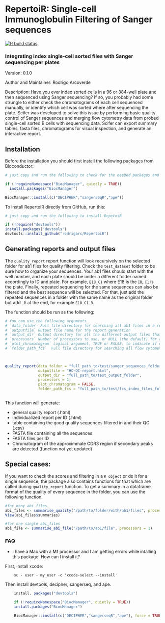 # RepertoiR: Single-cell Immunoglobulin Filtering of Sanger sequences
[![R build
status](https://github.com/rodrigarc/RepertoiR/workflows/R-CMD-check/badge.svg)](https://github.com/rodrigarc/RepertoiR/actions)

### Integrating index single-cell sorted files with Sanger sequencing per plates



Version: 0.1.0  

Author and Maintainer: Rodrigo Arcoverde  

Description: Have you ever index sorted cells in a 96 or 384-well plate and then sequenced using Sanger sequencing? If so, you probably had some strungle to either check the chromatograms of each cell sequenced manually, or identify which cell was sorted where after sequencing the plate. Scifer was developed to solve this issue by performing basic quality control of Sanger sequences and merging flow cytometry data from probed single-cell sorted B cells with sequencing data. Scifer can export summary tables, fasta files, chromatograms for visual inspection, and generate an interactive report.

## Installation

Before the installation you should first install the following packages from Bioconductor:

```r
# just copy and run the following to check for the needed packages and install them if needed

if (!requireNamespace("BiocManager", quietly = TRUE))
  install.packages("BiocManager")

BiocManager::install(c("DECIPHER","sangerseqR","ape"))
```

To install RepertoiR directly from GitHub, run this:

```r
# just copy and run the following to install RepetoiR

if (!require("devtools"))
install.packages("devtools")
devtools::install_github("rodrigarc/RepertoiR")
```

## Generating reports and output files

The ```quality_report``` report function will look recursively on the selected folder for ab1 files for quality filtering. Check the ```test_dataset``` folder to be sure how to organize your sequences. Your ab1 files should start with the well number, and each plate should be under a different folder named accordingly to ID and plate. For example, ```E18_C1``` where E18 is the ```ID```, ```C1``` is the plate. Finally, repeated sequencing for the same sequences can also be filtered and the best sequence will be selected. For that, just add the repeated sequences in a folder with the same name as the original folder but add ```_R``` at the end, for example ```E18_C1_R```. 

The function should be run as the following:

```r
# You can use the following arguments 
# `data_folder` Full file directory for searching all ab1 files in a recursive search method (all files including files in subfolders)
# `outputfile` Output file name for the report generation
# `output_dir` Output directory for all the different output files that are generated during the report
# `processors` Number of processors to use, or NULL (the default) for all available processors
# `plot_chromatogram` Logical argument, TRUE or FALSE, to indicate if chromatograms should be plotted or not. Default is FALSE.
# `folder_path_fcs`  Full file directory for searching all flow cytometry index files (.fcs) in a recursive search method (all files including files in subfolders)


  
quality_report(data_folder = "full_path_to/test/sanger_sequences_folder",
               outputfile = "HC-QC-report.html",
               output_dir = "full_path_to/test_output_folder",
               processors = 1,
               plot_chromatogram = FALSE,
               folder_path_fcs = "full_path_to/test/fcs_index_files_folder)
               

```

This function will generate: 
 - general quality report (.html)
 - individualized report per ID (.html)
 - table containing the good quality sequences filtered in and their QC (.csv)
 - FASTA file containing all the sequences
 - FASTA files per ID 
 - Chromatogram of the approximmate CDR3 region if secondary peaks are detected (function not yet updated)  


## Special cases:

If you want to check the scores and filtering in a ```R object``` or do it for a single sequence, the package also contains functions for that which are called during ```quality_report``` function. To get a summary in a dataframe format of the quality of every sequence in the folder, you can use the following function. 

```r
#for many abi_files 
abi_files <- summarise_quality("/path/to/folder/with/ab1/files", processors = 1)
View(abi_files$summaries)

#for one single abi_files
abi_file <- summarise_abi_file("/path/to/ab1/file", processors = 1)
```

### FAQ
* I have a Mac with a M1 processor and I am getting errors while intalling this package. How can I install it?
        
First, install xcode:

```
    su - user - my_user -c 'xcode-select --install'   
```

Then install devtools, decipher, sangerseq, and ape.
   

```r
    install. packages("devtools")

    if (!requireNamespace("BiocManager", quietly = TRUE))
    install.packages("BiocManager")

    BiocManager::install(c("DECIPHER","sangerseqR","ape"), force = TRUE)
```
